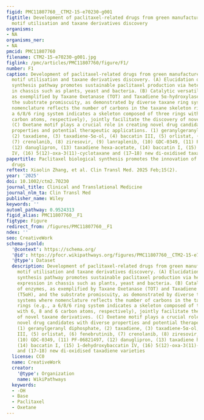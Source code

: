 ```yaml
---
figid: PMC11807760__CTM2-15-e70230-g001
figtitle: Development of paclitaxel‐related drugs from green manufacture to oxetane
  motif utilisation and taxane derivatives discovery
organisms:
- NA
organisms_ner:
- NA
pmcid: PMC11807760
filename: CTM2-15-e70230-g001.jpg
figlink: /pmc/articles/PMC11807760/figure/F1/
number: F1
caption: Development of paclitaxel‐related drugs from green manufacture to oxetane
  motif utilisation and taxane derivatives discovery. (A) Elucidation of biological
  synthesis pathway promotes sustainable paclitaxel production via heterologous expression
  in chassis such as plants, yeast and bacteria. (B) Catalytic versatility of enzymes,
  as exemplified by Taxane Oxetanase (TOT) and Taxadiene 5α‐hydroxylase (T5αH), and
  the substrate promiscuity, as demonstrated by diverse taxane ring systems where
  nomenclature reflects the number of carbons in the taxane skeleton rings (e.g.,
  a 6/8/6 ring system indicates a skeleton composed of three rings with 6, 8 and 6
  carbon atoms, respectively), jointly facilitate the discovery of novel taxane derivatives.
  (C) Oxetane motif plays a crucial role in creating novel drug candidates with diverse
  properties and potential therapeutic applications. (1) geranylgeranyl diphosphate,
  (2) taxadiene, (3) taxadiene‐5α‐ol, (4) baccatin III, (5) orlistat, (6) fenebrutinib,
  (7) crenolanib, (8) ziresovir, (9) lanraplenib, (10) GDC‐0349, (11) PF‐06821497,
  (12) danuglipron, (13) taxadiene hexa‐acetate, (14) baccatin I, (15) 1‐dehydroxybaccatin
  IV, (16) 5(12)‐oxa‐3(11)‐cyclotaxane and (17‒18) new di‐oxidised taxadiene varieties
papertitle: Paclitaxel biological synthesis promotes the innovation of anti‐cancer
  drugs
reftext: Xiaolin Zhang, et al. Clin Transl Med. 2025 Feb;15(2).
year: '2025'
doi: 10.1002/ctm2.70230
journal_title: Clinical and Translational Medicine
journal_nlm_ta: Clin Transl Med
publisher_name: Wiley
keywords: ''
automl_pathway: 0.9524313
figid_alias: PMC11807760__F1
figtype: Figure
redirect_from: /figures/PMC11807760__F1
ndex: ''
seo: CreativeWork
schema-jsonld:
  '@context': https://schema.org/
  '@id': https://pfocr.wikipathways.org/figures/PMC11807760__CTM2-15-e70230-g001.html
  '@type': Dataset
  description: Development of paclitaxel‐related drugs from green manufacture to oxetane
    motif utilisation and taxane derivatives discovery. (A) Elucidation of biological
    synthesis pathway promotes sustainable paclitaxel production via heterologous
    expression in chassis such as plants, yeast and bacteria. (B) Catalytic versatility
    of enzymes, as exemplified by Taxane Oxetanase (TOT) and Taxadiene 5α‐hydroxylase
    (T5αH), and the substrate promiscuity, as demonstrated by diverse taxane ring
    systems where nomenclature reflects the number of carbons in the taxane skeleton
    rings (e.g., a 6/8/6 ring system indicates a skeleton composed of three rings
    with 6, 8 and 6 carbon atoms, respectively), jointly facilitate the discovery
    of novel taxane derivatives. (C) Oxetane motif plays a crucial role in creating
    novel drug candidates with diverse properties and potential therapeutic applications.
    (1) geranylgeranyl diphosphate, (2) taxadiene, (3) taxadiene‐5α‐ol, (4) baccatin
    III, (5) orlistat, (6) fenebrutinib, (7) crenolanib, (8) ziresovir, (9) lanraplenib,
    (10) GDC‐0349, (11) PF‐06821497, (12) danuglipron, (13) taxadiene hexa‐acetate,
    (14) baccatin I, (15) 1‐dehydroxybaccatin IV, (16) 5(12)‐oxa‐3(11)‐cyclotaxane
    and (17‒18) new di‐oxidised taxadiene varieties
  license: CC0
  name: CreativeWork
  creator:
    '@type': Organization
    name: WikiPathways
  keywords:
  - -OH
  - Base
  - Paclitaxel
  - Oxetane
---
```

